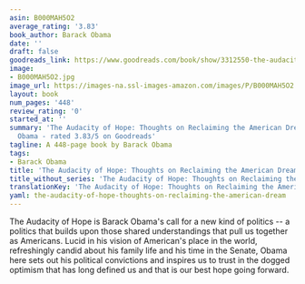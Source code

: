 ```yaml
---
asin: B000MAH5O2
average_rating: '3.83'
book_author: Barack Obama
date: ''
draft: false
goodreads_link: https://www.goodreads.com/book/show/3312550-the-audacity-of-hope
image:
- B000MAH5O2.jpg
image_url: https://images-na.ssl-images-amazon.com/images/P/B000MAH5O2.01._SCLZZZZZZZ.jpg
layout: book
num_pages: '448'
review_rating: '0'
started_at: ''
summary: 'The Audacity of Hope: Thoughts on Reclaiming the American Dream by Barack
  Obama - rated 3.83/5 on Goodreads'
tagline: A 448-page book by Barack Obama
tags:
- Barack Obama
title: 'The Audacity of Hope: Thoughts on Reclaiming the American Dream'
title_without_series: 'The Audacity of Hope: Thoughts on Reclaiming the American Dream'
translationKey: 'The Audacity of Hope: Thoughts on Reclaiming the American Dream'
yaml: the-audacity-of-hope-thoughts-on-reclaiming-the-american-dream
---
```


The Audacity of Hope is Barack Obama's call for a new kind of politics -- a politics that builds upon those shared understandings that pull us together as Americans. Lucid in his vision of American's place in the world, refreshingly candid about his family life and his time in the Senate, Obama here sets out his political convictions and inspires us to trust in the dogged optimism that has long defined us and that is our best hope going forward.